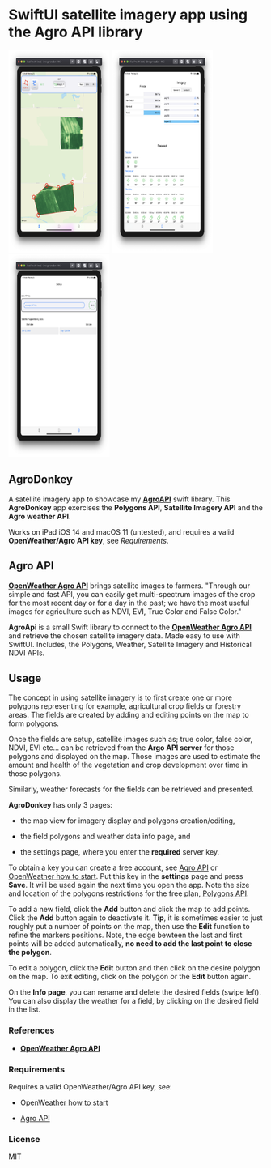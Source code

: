 # SwiftUI satellite imagery app using the Agro API library

<p float="left">
  <img src="Images/picture1.png"  width="200"  height="400" />
  <img src="Images/picture2.png"  width="200"  height="400" /> 
  <img src="Images/picture3.png"  width="200"  height="400" /> 
</p>

## AgroDonkey

A satellite imagery app to showcase my [**AgroAPI**](https://github.com/workingDog/AgroAPI) swift library.
This **AgroDonkey** app exercises the **Polygons API**, **Satellite Imagery API** and the **Agro weather API**.  

Works on iPad iOS 14 and macOS 11 (untested), and requires a valid **OpenWeather/Agro API key**, see *Requirements*.

## Agro API

[**OpenWeather Agro API**](https://agromonitoring.com/) brings satellite images to farmers. 
"Through our simple and fast API, you can easily get multi-spectrum images of the crop for the most recent day or for a day in the past; we have the most useful images for agriculture such as NDVI, EVI, True Color and False Color."

**AgroApi** is a small Swift library to connect to the [**OpenWeather Agro API**](https://agromonitoring.com/api) and retrieve the chosen satellite imagery data. Made easy to use with SwiftUI. Includes, the Polygons, Weather, Satellite Imagery and Historical NDVI APIs.


## Usage

The concept in using satellite imagery is to first create one or more polygons representing for example, agricultural crop fields or forestry areas.
The fields are created by adding and editing points on the map to form polygons. 

Once the fields are setup, satellite images such as; true color, false color, NDVI, EVI etc... can be retrieved from the **Argo API server** for those polygons and displayed on the map. Those images are used to estimate the amount and health of the vegetation and crop development over time in those polygons.

Similarly, weather forecasts for the fields can be retrieved and presented.

**AgroDonkey** has only 3 pages:

-  the map view for imagery display and polygons creation/editing,

-  the field polygons and weather data info page, and

-  the settings page, where you enter the **required** server key.


To obtain a key you can create a free account, see [Agro API](https://agromonitoring.com/api/get) or [OpenWeather how to start](https://openweathermap.org/appid). Put this key in the **settings** page and press **Save**. It will be used again the next time you open the app. Note the size and location of the polygons restrictions for the free plan, [Polygons API](https://agromonitoring.com/api/polygons).

To add a new field, click the **Add** button and click the map to add points. Click the **Add** button again to deactivate it.
**Tip**, it is sometimes easier to just roughly put a number of points on the map, then use the **Edit** function to refine the markers positions.
Note, the edge bewteen the last and first points will be added automatically, **no need to add the last point to close the polygon**.

To edit a polygon, click the **Edit** button and then click on the desire polygon on the map. To exit editing, click on the polygon or the **Edit** button again.

On the **Info page**, you can rename and delete the desired fields (swipe left). You can also display the weather for a field, by clicking on the desired field in the list.


### References

-    [**OpenWeather Agro API**](https://agromonitoring.com/api)


### Requirements

Requires a valid OpenWeather/Agro API key, see:

-    [OpenWeather how to start](https://openweathermap.org/appid)

-    [Agro API](https://agromonitoring.com/api/get)

### License

MIT
